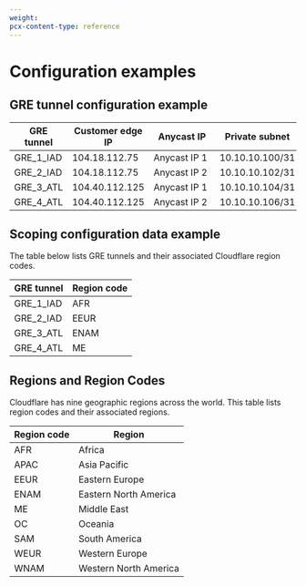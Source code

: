 ```yaml
---
weight:
pcx-content-type: reference
---
```


# Configuration examples

## GRE tunnel configuration example

<table>
  <thead>
    <tr>
      <th style="min-width:70px">GRE tunnel</th>
      <th style="min-width:125px">Customer edge IP</th>
      <th style="min-width:100px">Anycast IP</th>
      <th style="min-width:130px">Private subnet</th>
      <th style="min-width:115px">Customer private IP</th>
      <th style="min-width:100px">Cloudflare private IP</th>
    </tr>
  </thead>
  <tbody>
    <tr>
      <td>GRE_1_IAD</td>
      <td>104.18.112.75</td>
      <td>Anycast IP 1</td>
      <td>10.10.10.100/31</td>
      <td>10.10.10.100</td>
      <td>10.10.10.101</td>
    </tr>
    <tr>
      <td>GRE_2_IAD</td>
      <td>104.18.112.75</td>
      <td>Anycast IP 2</td>
      <td>10.10.10.102/31</td>
      <td>10.10.10.102</td>
      <td>10.10.10.103</td>
    </tr>
    <tr>
      <td>GRE_3_ATL</td>
      <td>104.40.112.125</td>
      <td>Anycast IP 1</td>
      <td>10.10.10.104/31</td>
      <td>10.10.10.104</td>
      <td>10.10.10.105</td>
    </tr>
    <tr>
      <td>GRE_4_ATL</td>
      <td>104.40.112.125</td>
      <td>Anycast IP 2</td>
      <td>10.10.10.106/31</td>
      <td>10.10.10.106</td>
      <td>10.10.10.107</td>
    </tr>
  </tbody>
</table>

## Scoping configuration data example

The table below lists GRE tunnels and their associated Cloudflare region codes.

<table>
  <thead>
    <tr>
      <th>GRE tunnel</th>
      <th>Region code</th>
    </tr>
  </thead>
  <tbody>
    <tr>
      <td>GRE_1_IAD</td>
      <td>AFR</td>
    </tr>
    <tr>
      <td>GRE_2_IAD</td>
      <td>EEUR</td>
    </tr>
    <tr>
      <td>GRE_3_ATL</td>
      <td>ENAM</td>
    </tr>
    <tr>
      <td>GRE_4_ATL</td>
      <td>ME</td>
    </tr>
  </tbody>
</table>

## Regions and Region Codes

Cloudflare has nine geographic regions across the world. This table lists region codes and their associated regions.

<table>
  <thead>
    <tr>
      <th>Region code</th>
      <th>Region</th>
    </tr>
  </thead>
  <tbody>
    <tr>
      <td>AFR</td>
      <td>Africa</td>
    </tr>
    <tr>
      <td>APAC</td>
      <td>Asia Pacific</td>
    </tr>
    <tr>
      <td>EEUR</td>
      <td>Eastern Europe</td>
    </tr>
    <tr>
      <td>ENAM</td>
      <td>Eastern North America</td>
    </tr>
    <tr>
      <td>ME</td>
      <td>Middle East</td>
    </tr>
    <tr>
      <td>OC</td>
      <td>Oceania</td>
    </tr>
    <tr>
      <td>SAM</td>
      <td>South America</td>
    </tr>
    <tr>
      <td>WEUR</td>
      <td>Western Europe</td>
    </tr>
    <tr>
      <td>WNAM</td>
      <td>Western North America</td>
    </tr>
  </tbody>
</table>
